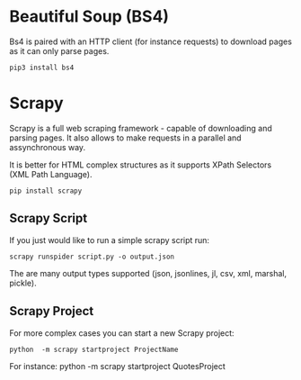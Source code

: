 
# Beautiful Soup (BS4)

Bs4 is paired with an HTTP client (for instance requests) to download pages as it can only parse pages.

```
pip3 install bs4
```

# Scrapy 

Scrapy is a full web scraping framework - capable of downloading and parsing pages. 
It also allows to make requests in a parallel and assynchronous way.

It is better for HTML complex structures as it supports XPath Selectors (XML Path Language).

```
pip install scrapy
```

## Scrapy Script

If you just would like to run a simple scrapy script run:

```
scrapy runspider script.py -o output.json
```
The are many output types supported (json, jsonlines, jl, csv, xml, marshal, pickle).

## Scrapy Project

For more complex cases you can start a new Scrapy project:

```
python  -m scrapy startproject ProjectName
```

For instance: python  -m scrapy startproject QuotesProject



